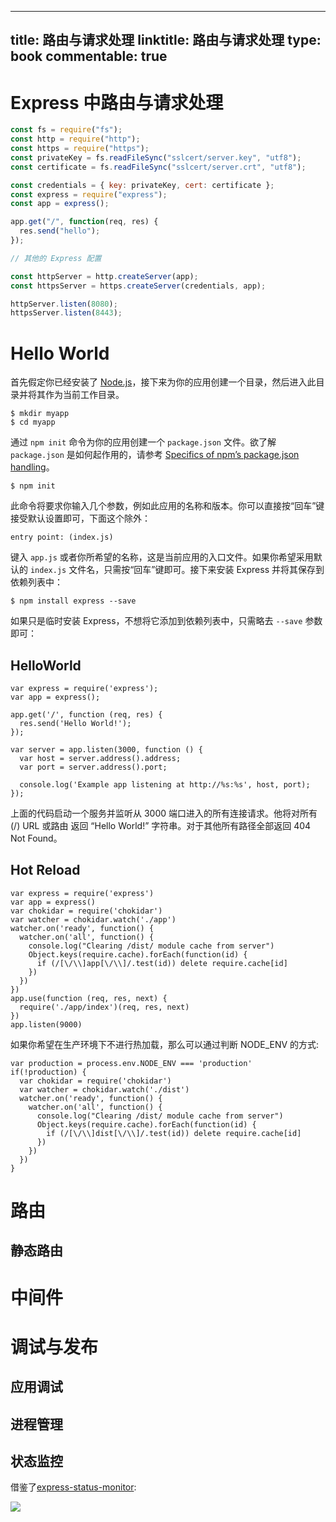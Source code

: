 
---
title: 路由与请求处理
linktitle: 路由与请求处理
type: book
commentable: true
---

# Express 中路由与请求处理

```js
const fs = require("fs");
const http = require("http");
const https = require("https");
const privateKey = fs.readFileSync("sslcert/server.key", "utf8");
const certificate = fs.readFileSync("sslcert/server.crt", "utf8");

const credentials = { key: privateKey, cert: certificate };
const express = require("express");
const app = express();

app.get("/", function(req, res) {
  res.send("hello");
});

// 其他的 Express 配置

const httpServer = http.createServer(app);
const httpsServer = https.createServer(credentials, app);

httpServer.listen(8080);
httpsServer.listen(8443);
```

# Hello World

首先假定你已经安装了 [Node.js](https://nodejs.org/)，接下来为你的应用创建一个目录，然后进入此目录并将其作为当前工作目录。

```
$ mkdir myapp
$ cd myapp
```

通过 `npm init` 命令为你的应用创建一个 `package.json` 文件。欲了解 `package.json` 是如何起作用的，请参考 [Specifics of npm’s package.json handling](https://docs.npmjs.com/files/package.json)。

```
$ npm init
```

此命令将要求你输入几个参数，例如此应用的名称和版本。你可以直接按“回车”键接受默认设置即可，下面这个除外：

```
entry point: (index.js)
```

键入 `app.js` 或者你所希望的名称，这是当前应用的入口文件。如果你希望采用默认的 `index.js` 文件名，只需按“回车”键即可。接下来安装 Express 并将其保存到依赖列表中：

```
$ npm install express --save
```

如果只是临时安装 Express，不想将它添加到依赖列表中，只需略去 `--save` 参数即可：

## HelloWorld

```
var express = require('express');
var app = express();

app.get('/', function (req, res) {
  res.send('Hello World!');
});

var server = app.listen(3000, function () {
  var host = server.address().address;
  var port = server.address().port;

  console.log('Example app listening at http://%s:%s', host, port);
});
```

上面的代码启动一个服务并监听从 3000 端口进入的所有连接请求。他将对所有 (/) URL 或路由 返回 “Hello World!” 字符串。对于其他所有路径全部返回 404 Not Found。

## Hot Reload

```
var express = require('express')
var app = express()
var chokidar = require('chokidar')
var watcher = chokidar.watch('./app')
watcher.on('ready', function() {
  watcher.on('all', function() {
    console.log("Clearing /dist/ module cache from server")
    Object.keys(require.cache).forEach(function(id) {
      if (/[\/\\]app[\/\\]/.test(id)) delete require.cache[id]
    })
  })
})
app.use(function (req, res, next) {
  require('./app/index')(req, res, next)
})
app.listen(9000)
```

如果你希望在生产环境下不进行热加载，那么可以通过判断 NODE_ENV 的方式:

```
var production = process.env.NODE_ENV === 'production'
if(!production) {
  var chokidar = require('chokidar')
  var watcher = chokidar.watch('./dist')
  watcher.on('ready', function() {
    watcher.on('all', function() {
      console.log("Clearing /dist/ module cache from server")
      Object.keys(require.cache).forEach(function(id) {
        if (/[\/\\]dist[\/\\]/.test(id)) delete require.cache[id]
      })
    })
  })
}
```

# 路由

## 静态路由

# 中间件

# 调试与发布

## 应用调试

## 进程管理

## 状态监控

借鉴了[express-status-monitor](https://github.com/RafalWilinski/express-status-monitor):

![](https://camo.githubusercontent.com/1920f24ec0da485299d076cacc5a2606d0c6a7e3/687474703a2f2f692e696d6775722e636f6d2f4148697a4557712e676966)

    